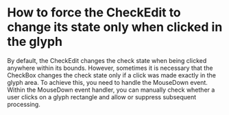 # How to force the CheckEdit to change its state only when clicked in the glyph


<p>By default, the CheckEdit changes the check state when being clicked anywhere within its bounds. However, sometimes it is necessary that the CheckBox changes the check state only if a click was made exactly in the glyph area. To achieve this, you need to handle the MouseDown event. Within the MouseDown event handler, you can manually check whether a user clicks on a glyph rectangle and allow or suppress subsequent processing.</p>

<br/>


